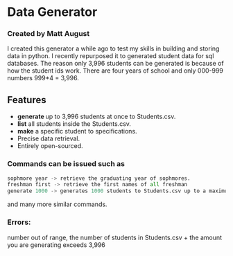 # Data Generator
### Created by Matt August

I created this generator a while ago to test my skills in building and storing data in python. I recently repurposed it to generated student data for sql databases. The reason only 3,996 students can be generated is because of how the student ids work. There are four years of school and only 000-999 numbers 999*4 = 3,996.

## Features

- **generate <int>** up to 3,996 students at once to Students.csv.
- **list** all students inside the Students.csv.
- **make** a specific student to specifications.
- Precise data retrieval.
- Entirely open-sourced.

### Commands can be issued such as
```python
sophmore year -> retrieve the graduating year of sophmores.
freshman first -> retrieve the first names of all freshman
generate 1000 -> generates 1000 students to Students.csv up to a maximum of 3,996 students
```
and many more similar commands.

  
### Errors:
number out of range, the number of students in Students.csv + the amount you are generating exceeds 3,996
